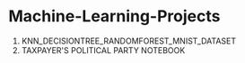 # Machine-Learning-Projects
1. KNN_DECISIONTREE_RANDOMFOREST_MNIST_DATASET
2. TAXPAYER'S POLITICAL PARTY NOTEBOOK
